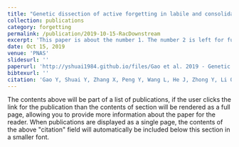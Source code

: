 ```yaml
---
title: "Genetic dissection of active forgetting in labile and consolidated memories in Drosophila"
collection: publications
category: forgetting
permalink: /publication/2019-10-15-RacDownstream
excerpt: 'This paper is about the number 1. The number 2 is left for future work.'
date: Oct 15, 2019
venue: 'PNAS'
slidesurl: ''
paperurl: 'http://yshuai1984.github.io/files/Gao et al. 2019 - Genetic dissection of active forgetting in labile and consolidated memories in Drosophila.pdf'
bibtexurl: ''
citation: 'Gao Y, Shuai Y, Zhang X, Peng Y, Wang L, He J, Zhong Y, Li Q. 2019. Genetic dissection of active forgetting in labile and consolidated memories in Drosophila. Proc Natl Acad Sci U S A 116:21191–21197.'
---
```

The contents above will be part of a list of publications, if the user clicks the link for the publication than the contents of section will be rendered as a full page, allowing you to provide more information about the paper for the reader. When publications are displayed as a single page, the contents of the above "citation" field will automatically be included below this section in a smaller font.
